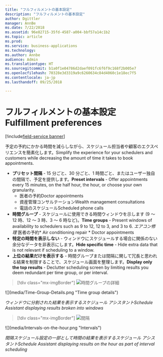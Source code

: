 ```yaml
---
title: "フルフィルメントの基本設定"
description: "フルフィルメントの基本設定"
author: Dgittler
manager: AnnBe
ms.date: 7/22/2018
ms.assetid: 96e82715-35fd-4587-a004-bbf57a14c1b2
ms.topic: article
ms.prod: 
ms.service: business-applications
ms.technology: 
ms.author: Annbe
audience: Admin
ms.translationtype: HT
ms.sourcegitcommit: b1a0f1e04786d2daef091fc6f6f9c168f2b005e7
ms.openlocfilehash: 70328e3d3319a9c6260634c84d4060c1e18ec7f5
ms.contentlocale: ja-jp
ms.lasthandoff: 09/25/2018

---
```





#  <a name="fulfillment-preferences"></a><span data-ttu-id="22c9b-103">フルフィルメントの基本設定</span><span class="sxs-lookup"><span data-stu-id="22c9b-103">Fulfillment preferences</span></span>

[!include[field-service banner](../../../includes/field-service.md)]

<span data-ttu-id="22c9b-104">予定の予約にかかる時間を減らしながら、スケジュール担当者や顧客のエクスペリエンスを簡素化します。</span><span class="sxs-lookup"><span data-stu-id="22c9b-104">Simplify the experience for your schedulers and customers while decreasing the amount of time it takes to book appointments.</span></span>

* <span data-ttu-id="22c9b-105">**プリセット間隔** - 15 分ごと、30 分ごと、1 時間ごと、またはユーザー独自の間隔で、予定を提供します。</span><span class="sxs-lookup"><span data-stu-id="22c9b-105">**Preset intervals** - Offer appointments every 15 minutes, on the half hour, the hour, or choose your own granularity.</span></span>
    * <span data-ttu-id="22c9b-106">医者の予約</span><span class="sxs-lookup"><span data-stu-id="22c9b-106">Doctor appointments</span></span>
    * <span data-ttu-id="22c9b-107">資産管理コンサルテーション</span><span class="sxs-lookup"><span data-stu-id="22c9b-107">Wealth management consultations</span></span>
    * <span data-ttu-id="22c9b-108">電話のスケジュール</span><span class="sxs-lookup"><span data-stu-id="22c9b-108">Scheduled phone calls</span></span>
* <span data-ttu-id="22c9b-109">**時間グループ** - スケジュールに使用できる時間ウィンドウを示します (9 ～ 12 時、12 ～ 3 時、3 ～ 6 時など)。</span><span class="sxs-lookup"><span data-stu-id="22c9b-109">**Time groups** - Present windows of availability to schedulers such as 9 to 12, 12 to 3, and 3 to 6.</span></span>
        <span data-ttu-id="22c9b-110">*エアコン修理* 医者の予約</span><span class="sxs-lookup"><span data-stu-id="22c9b-110">\* Air conditioning repair \* Doctor appointments</span></span>
* <span data-ttu-id="22c9b-111">**特定の時間を表示しない** - ウィンドウにスケジュールする場合に関係のない余分なデータを非表示にします。</span><span class="sxs-lookup"><span data-stu-id="22c9b-111">**Hide specific time** - Hide extra data that is not relevant if scheduling to a window.</span></span>
* <span data-ttu-id="22c9b-112">**上位の結果だけを表示する** - 時間グループまたは間隔に関して冗長と思われる結果を制限することで、スケジュール画面を整理します。</span><span class="sxs-lookup"><span data-stu-id="22c9b-112">**Display only the top results** - Declutter scheduling screen by limiting results you deem redundant per time group, or per interval.</span></span>

> [!div class="mx-imgBorder"]
> <span data-ttu-id="22c9b-113">![](media/Time-Group-Details.png "時間グループの詳細")
<!-- picture --></span><span class="sxs-lookup"><span data-stu-id="22c9b-113">![](media/Time-Group-Details.png "Time group details")
<!-- picture --></span></span>

<span data-ttu-id="22c9b-114">*ウィンドウに分割された結果を表示するスケジュール アシスタント*</span><span class="sxs-lookup"><span data-stu-id="22c9b-114">*Schedule Assistant displaying results broken into windows*</span></span>

> [!div class="mx-imgBorder"]
> <span data-ttu-id="22c9b-115">![](media/Intervals-on-the-hour.png "間隔")
<!-- picture --></span><span class="sxs-lookup"><span data-stu-id="22c9b-115">![](media/Intervals-on-the-hour.png "Intervals")
<!-- picture --></span></span>

<span data-ttu-id="22c9b-116">*間隔スケジュール設定の一部として時間の結果を表示するスケジュール アシスタント*</span><span class="sxs-lookup"><span data-stu-id="22c9b-116">*Schedule Assistant displaying results on the hour as part of interval scheduling*</span></span>


